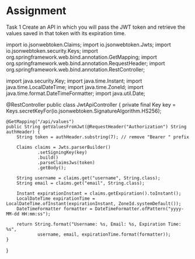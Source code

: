 # Assignment

Task 1
Create an API in which you will pass the JWT token and retrieve the values saved in that token
with its expiration time.



import io.jsonwebtoken.Claims;
import io.jsonwebtoken.Jwts;
import io.jsonwebtoken.security.Keys;
import org.springframework.web.bind.annotation.GetMapping;
import org.springframework.web.bind.annotation.RequestHeader;
import org.springframework.web.bind.annotation.RestController;

import java.security.Key;
import java.time.Instant;
import java.time.LocalDateTime;
import java.time.ZoneId;
import java.time.format.DateTimeFormatter;
import java.util.Date;

@RestController
public class JwtApiController {
    private final Key key = Keys.secretKeyFor(io.jsonwebtoken.SignatureAlgorithm.HS256);

    @GetMapping("/api/values")
    public String getValuesFromJwt(@RequestHeader("Authorization") String authHeader) {
        String token = authHeader.substring(7); // remove "Bearer " prefix

        Claims claims = Jwts.parserBuilder()
                .setSigningKey(key)
                .build()
                .parseClaimsJws(token)
                .getBody();

        String username = claims.get("username", String.class);
        String email = claims.get("email", String.class);

        Instant expirationInstant = claims.getExpiration().toInstant();
        LocalDateTime expirationTime = LocalDateTime.ofInstant(expirationInstant, ZoneId.systemDefault());
        DateTimeFormatter formatter = DateTimeFormatter.ofPattern("yyyy-MM-dd HH:mm:ss");

        return String.format("Username: %s, Email: %s, Expiration Time: %s",
                username, email, expirationTime.format(formatter));
    }
}






